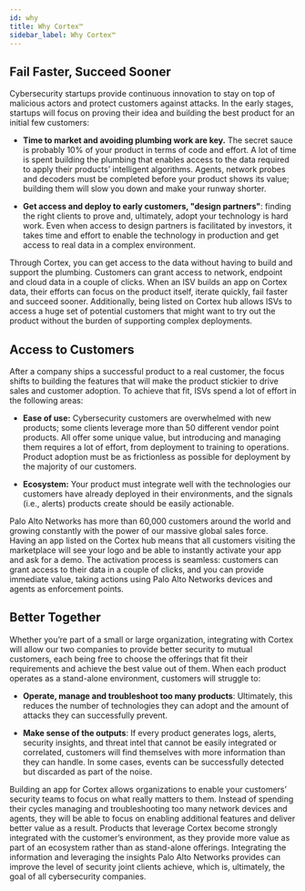 ```yaml
---
id: why
title: Why Cortex™
sidebar_label: Why Cortex™
---
```


## Fail Faster, Succeed Sooner

Cybersecurity startups provide continuous innovation to stay on top of malicious actors and protect customers against attacks. In the early stages, startups will focus on proving their idea and building the best product for an initial few customers:


* **Time to market and avoiding plumbing work are key.** The secret sauce is probably 10% of your product in terms of code and effort. A lot of time is spent building the plumbing that enables access to the data required to apply their products’ intelligent algorithms. Agents, network probes and decoders must be completed before your product shows its value; building them will slow you down and make your runway shorter.

* **Get access and deploy to early customers, "design partners"**: finding the right clients to prove and, ultimately, adopt your technology is hard work. Even when access to design partners is facilitated by investors, it takes time and effort to enable the technology in production and get access to real data in a complex environment.

Through Cortex, you can get access to the data without having to build and support the plumbing. Customers can grant access to network, endpoint and cloud data in a couple of clicks. When an ISV builds an app on Cortex data, their efforts can focus on the product itself, iterate quickly, fail faster and succeed sooner. Additionally, being listed on Cortex hub allows ISVs to access a huge set of potential customers that might want to try out the product without the burden of supporting complex deployments.



## Access to Customers

After a company ships a successful product to a real customer, the focus shifts to building the features that will make the product stickier to drive sales and customer adoption. To achieve that fit, ISVs spend a lot of effort in the following areas:


* **Ease of use:** Cybersecurity customers are overwhelmed with new products; some clients leverage more than 50 different vendor point products. All offer some unique value, but introducing and managing them requires a lot of effort, from deployment to training to operations. Product adoption must be as frictionless as possible for deployment by the majority of our customers.

* **Ecosystem:** Your product must integrate well with the technologies our customers have already deployed in their environments, and the signals (i.e., alerts) products create should be easily actionable.

Palo Alto Networks has more than 60,000 customers around the world and growing constantly with the power of our massive global sales force. Having an app listed on the Cortex hub means that all customers visiting the marketplace will see your logo and be able to instantly activate your app and ask for a demo. The activation process is seamless: customers can grant access to their data in a couple of clicks, and you can provide immediate value, taking actions using Palo Alto Networks devices and agents as enforcement points.



## Better Together

Whether you’re part of a small or large organization, integrating with Cortex will allow our two companies to provide better security to mutual customers, each being free to choose the offerings that fit their requirements and achieve the best value out of them. When each product operates as a stand-alone environment, customers will struggle to:


* **Operate, manage and troubleshoot too many products**: Ultimately, this reduces the number of technologies they can adopt and the amount of attacks they can successfully prevent.

* **Make sense of the outputs**: If every product generates logs, alerts, security insights, and threat intel that cannot be easily integrated or correlated, customers will find themselves with more information than they can handle. In some cases, events can be successfully detected but discarded as part of the noise.

Building an app for Cortex allows organizations to enable your customers’ security teams to focus on what really matters to them. Instead of spending their cycles managing and troubleshooting too many network devices and agents, they will be able to focus on enabling additional features and deliver better value as a result. Products that leverage Cortex become strongly integrated with the customer’s environment, as they provide more value as part of an ecosystem rather than as stand-alone offerings. Integrating the information and leveraging the insights Palo Alto Networks provides can improve the level of security joint clients achieve, which is, ultimately, the goal of all cybersecurity companies.